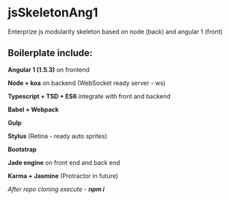 # jsSkeletonAng1
Enterprize js modularity skeleton based on node (back) and angular 1 (front)

<h2> Boilerplate include: </h2>

<b>Angular 1  (1.5.3)</b>  on frontend

<b>Node + koa</b>   on backend   (WebSocket ready  server    - ws)

<b>Typescript + TSD + ES6</b> integrate with front and backend

<b>Babel + Webpack</b>

<b>Gulp</b>

<b>Stylus</b> (Retina - ready  auto sprites)

<b>Bootstrap</b>

<b>Jade engine</b> on front end and back end

<b>Karma + Jasmine</b> (Protractor in future)




<i>After repo cloning execute -  <b>npm i</b> </i>
